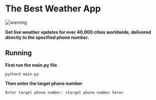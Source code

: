 # The Best Weather App
![warning](https://img.shields.io/badge/DISCLAIMER-Project%20only%20works%20on%20macOS-red)  

**Get live weather updates for over 40,000 cities worldwide, delivered directly to the specified phone number.**

## Running

**First run the main.py file**

```console
python3 main.py
```

**Then enter the target phone number**

```console
Enter target phone number: <target phone number here>
```
